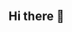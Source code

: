 ## Hi there 👋
   



<script async src="https://pagead2.googlesyndication.com/pagead/js/adsbygoogle.js?client=ca-pub-8161828048649769"
     crossorigin="anonymous"></script>
<!--
**pk-628996/pk-628996** is a ✨ _special_ ✨ repository because its `README.md` (this file) appears on your GitHub profile.

Here are some ideas to get you started:

- 🔭 I’m currently working on ...
- 🌱 I’m currently learning ...
- 👯 I’m looking to collaborate on ...
- 🤔 I’m looking for help with ...
- 💬 Ask me about ...
- 📫 How to reach me: ...
- 😄 Pronouns: ...
- ⚡ Fun fact: ...
-->
